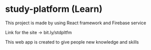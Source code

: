 # study-platform (Learn)
This project is made by using React framework and Firebase service

Link for the site -> bit.ly/stdpltfm

This web app is created to give people new knowledge and skills
